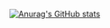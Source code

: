 [![Anurag's GitHub stats](https://github-readme-stats.vercel.app/api?username=lucastemb)](https://github.com/lucastemb/github-readme-stats)
